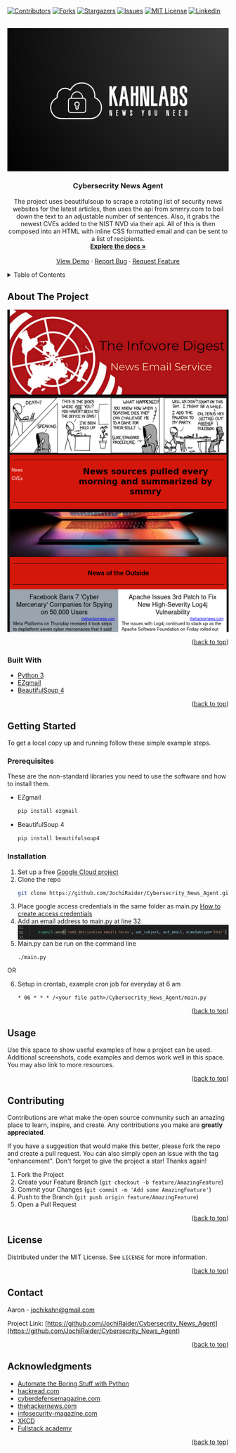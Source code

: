 <div id="top"></div>
<!--
*** Thanks for checking out the Best-README-Template. If you have a suggestion
*** that would make this better, please fork the repo and create a pull request
*** or simply open an issue with the tag "enhancement".
*** Don't forget to give the project a star!
*** Thanks again! Now go create something AMAZING! :D
-->



<!-- PROJECT SHIELDS -->
<!--
*** I'm using markdown "reference style" links for readability.
*** Reference links are enclosed in brackets [ ] instead of parentheses ( ).
*** See the bottom of this document for the declaration of the reference variables
*** for contributors-url, forks-url, etc. This is an optional, concise syntax you may use.
*** https://www.markdownguide.org/basic-syntax/#reference-style-links
-->
[![Contributors][contributors-shield]][contributors-url]
[![Forks][forks-shield]][forks-url]
[![Stargazers][stars-shield]][stars-url]
[![Issues][issues-shield]][issues-url]
[![MIT License][license-shield]][license-url]
[![LinkedIn][linkedin-shield]][linkedin-url]



<!-- PROJECT LOGO -->
<br />
<div align="center">
  <a href="https://github.com/JochiRaider/Cybersecrity_News_Agent">
    <img src="images/logo.png" alt="Logo" style="display: block; height: auto; border: 0; width: auto; max-width: 100%;">
  </a>

<h3 align="center">Cybersecrity News Agent</h3>

  <p align="center">
    The project uses beautifulsoup to scrape a rotating list of security news websites for the latest articles, then uses the api from smmry.com to boil down the text to an adjustable number of sentences. Also, it grabs the newest CVEs added to the NIST NVD via their api. All of this is then composed into an HTML with inline CSS formatted email and can be sent to a list of recipients.
    <br />
    <a href="https://github.com/JochiRaider/Cybersecrity_News_Agent"><strong>Explore the docs »</strong></a>
    <br />
    <br />
    <a href="https://github.com/JochiRaider/Cybersecrity_News_Agent">View Demo</a>
    ·
    <a href="https://github.com/JochiRaider/Cybersecrity_News_Agent/issues">Report Bug</a>
    ·
    <a href="https://github.com/JochiRaider/Cybersecrity_News_Agent/issues">Request Feature</a>
  </p>
</div>



<!-- TABLE OF CONTENTS -->
<details>
  <summary>Table of Contents</summary>
  <ol>
    <li>
      <a href="#about-the-project">About The Project</a>
      <ul>
        <li><a href="#built-with">Built With</a></li>
      </ul>
    </li>
    <li>
      <a href="#getting-started">Getting Started</a>
      <ul>
        <li><a href="#prerequisites">Prerequisites</a></li>
        <li><a href="#installation">Installation</a></li>
      </ul>
    </li>
    <li><a href="#usage">Usage</a></li>
    <li><a href="#roadmap">Roadmap</a></li>
    <li><a href="#contributing">Contributing</a></li>
    <li><a href="#license">License</a></li>
    <li><a href="#contact">Contact</a></li>
    <li><a href="#acknowledgments">Acknowledgments</a></li>
  </ol>
</details>



<!-- ABOUT THE PROJECT -->
## About The Project

<img src="images/screen_cap.png" alt="Email Example" style="display: block; height: auto; border: 0; width: auto; max-width: 100%;">


<p align="right">(<a href="#top">back to top</a>)</p>



### Built With

* [Python 3](https://www.python.org/)
* [EZgmail](https://ezgmail.readthedocs.io/en/latest/)
* [BeautifulSoup 4](https://beautiful-soup-4.readthedocs.io/en/latest/)

<p align="right">(<a href="#top">back to top</a>)</p>



<!-- GETTING STARTED -->
## Getting Started

To get a local copy up and running follow these simple example steps.

### Prerequisites

These are the non-standard libraries you need to use the software and how to install them.
* EZgmail
  ```sh
  pip install ezgmail
  ```
* BeautifulSoup 4
  ```sh
  pip install beautifulsoup4
  ```

### Installation

1. Set up a free [Google Cloud project](https://developers.google.com/workspace/guides/create-project)    
2. Clone the repo
   ```sh
   git clone https://github.com/JochiRaider/Cybersecrity_News_Agent.git
   ```      
3. Place google access credentials in the same folder as main.py [How to create access credentials](https://developers.google.com/workspace/guides/create-credentials)    
4. Add an email address to main.py at line 32   
    <img src="images/setup_1.png" alt="Email Example" style="display: block; height: auto; border: 0; width: auto; max-width: 100%;">
5. Main.py can be run on the command line
   ```sh
   ./main.py
   ```
OR  

6. Setup in crontab, example cron job for everyday at 6 am 
   ```
   * 06 * * * /<your file path>/Cybersecrity_News_Agent/main.py
   ```

<p align="right">(<a href="#top">back to top</a>)</p>



<!-- USAGE EXAMPLES -->
## Usage

Use this space to show useful examples of how a project can be used. Additional screenshots, code examples and demos work well in this space. You may also link to more resources.

<p align="right">(<a href="#top">back to top</a>)</p>


<!-- CONTRIBUTING -->
## Contributing

Contributions are what make the open source community such an amazing place to learn, inspire, and create. Any contributions you make are **greatly appreciated**.

If you have a suggestion that would make this better, please fork the repo and create a pull request. You can also simply open an issue with the tag "enhancement".
Don't forget to give the project a star! Thanks again!

1. Fork the Project
2. Create your Feature Branch (`git checkout -b feature/AmazingFeature`)
3. Commit your Changes (`git commit -m 'Add some AmazingFeature'`)
4. Push to the Branch (`git push origin feature/AmazingFeature`)
5. Open a Pull Request

<p align="right">(<a href="#top">back to top</a>)</p>



<!-- LICENSE -->
## License

Distributed under the MIT License. See `LICENSE` for more information.

<p align="right">(<a href="#top">back to top</a>)</p>



<!-- CONTACT -->
## Contact

Aaron - jochikahn@gmail.com

Project Link: [https://github.com/JochiRaider/Cybersecrity_News_Agent](https://github.com/JochiRaider/Cybersecrity_News_Agent)

<p align="right">(<a href="#top">back to top</a>)</p>



<!-- ACKNOWLEDGMENTS -->
## Acknowledgments

* [Automate the Boring Stuff with Python](https://automatetheboringstuff.com/)
* [hackread.com](https://www.hackread.com/)
* [cyberdefensemagazine.com](https://www.cyberdefensemagazine.com/)
* [thehackernews.com](https://thehackernews.com/)
* [infosecurity-magazine.com](https://www.infosecurity-magazine.com/news/)
* [XKCD](https://xkcd.com/)
* [Fullstack academy](https://www.fullstackacademy.com/)

<p align="right">(<a href="#top">back to top</a>)</p>



<!-- MARKDOWN LINKS & IMAGES -->
<!-- https://www.markdownguide.org/basic-syntax/#reference-style-links -->
[contributors-shield]: https://img.shields.io/github/contributors/JochiRaider/Cybersecrity_News_Agent.svg?style=for-the-badge
[contributors-url]: https://github.com/JochiRaider/Cybersecrity_News_Agent/graphs/contributors
[forks-shield]: https://img.shields.io/github/forks/JochiRaider/Cybersecrity_News_Agent.svg?style=for-the-badge
[forks-url]: https://github.com/JochiRaider/Cybersecrity_News_Agent/network/members
[stars-shield]: https://img.shields.io/github/stars/JochiRaider/Cybersecrity_News_Agent.svg?style=for-the-badge
[stars-url]: https://github.com/JochiRaider/Cybersecrity_News_Agent/stargazers
[issues-shield]: https://img.shields.io/github/issues/JochiRaider/Cybersecrity_News_Agent.svg?style=for-the-badge
[issues-url]: https://github.com/JochiRaider/Cybersecrity_News_Agent/issues
[license-shield]: https://img.shields.io/github/license/JochiRaider/Cybersecrity_News_Agent.svg?style=for-the-badge
[license-url]: https://github.com/JochiRaider/Cybersecrity_News_Agent/blob/master/LICENSE
[linkedin-shield]: https://img.shields.io/badge/-LinkedIn-black.svg?style=for-the-badge&logo=linkedin&colorB=555
[linkedin-url]: https://linkedin.com/in/aaron-kahn
[product-screenshot]: images/screen_cap.png
